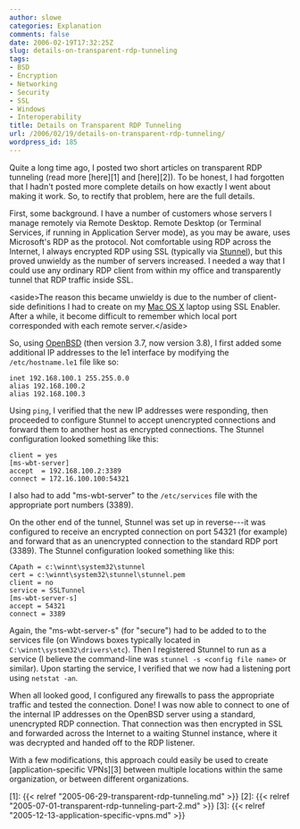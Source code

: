 ```yaml
---
author: slowe
categories: Explanation
comments: false
date: 2006-02-19T17:32:25Z
slug: details-on-transparent-rdp-tunneling
tags:
- BSD
- Encryption
- Networking
- Security
- SSL
- Windows
- Interoperability
title: Details on Transparent RDP Tunneling
url: /2006/02/19/details-on-transparent-rdp-tunneling/
wordpress_id: 185
---
```


Quite a long time ago, I posted two short articles on transparent RDP tunneling (read more [here][1] and [here][2]). To be honest, I had forgotten that I hadn't posted more complete details on how exactly I went about making it work. So, to rectify that problem, here are the full details.

First, some background. I have a number of customers whose servers I manage remotely via Remote Desktop. Remote Desktop (or Terminal Services, if running in Application Server mode), as you may be aware, uses Microsoft's RDP as the protocol. Not comfortable using RDP across the Internet, I always encrypted RDP using SSL (typically via [Stunnel](http://stunnel.mirt.net/index.html)), but this proved unwieldy as the number of servers increased. I needed a way that I could use any ordinary RDP client from within my office and transparently tunnel that RDP traffic inside SSL.

&lt;aside&gt;The reason this became unwieldy is due to the number of client-side definitions I had to create on my [Mac OS X](http://www.apple.com/macosx/) laptop using SSL Enabler. After a while, it become difficult to remember which local port corresponded with each remote server.&lt;/aside&gt;

So, using [OpenBSD](http://www.openbsd.org/) (then version 3.7, now version 3.8), I first added some additional IP addresses to the le1 interface by modifying the `/etc/hostname.le1` file like so:

```text
inet 192.168.100.1 255.255.0.0
alias 192.168.100.2
alias 192.168.100.3
```

Using `ping`, I verified that the new IP addresses were responding, then proceeded to configure Stunnel to accept unencrypted connections and forward them to another host as encrypted connections. The Stunnel configuration looked something like this:

```text
client = yes
[ms-wbt-server]
accept  = 192.168.100.2:3389
connect = 172.16.100.100:54321
```

I also had to add "ms-wbt-server" to the `/etc/services` file with the appropriate port numbers (3389).

On the other end of the tunnel, Stunnel was set up in reverse---it was configured to receive an encrypted connection on port 54321 (for example) and forward that as an unencrypted connection to the standard RDP port (3389). The Stunnel configuration looked something like this:

```text
CApath = c:\winnt\system32\stunnel
cert = c:\winnt\system32\stunnel\stunnel.pem
client = no
service = SSLTunnel
[ms-wbt-server-s]
accept = 54321
connect = 3389
```

Again, the "ms-wbt-server-s" (for "secure") had to be added to to the services file (on Windows boxes typically located in `C:\winnt\system32\drivers\etc`). Then I registered Stunnel to run as a service (I believe the command-line was `stunnel -s <config file name>` or similar). Upon starting the service, I verified that we now had a listening port using `netstat -an`.

When all looked good, I configured any firewalls to pass the appropriate traffic and tested the connection. Done! I was now able to connect to one of the internal IP addresses on the OpenBSD server using a standard, unencrypted RDP connection. That connection was then encrypted in SSL and forwarded across the Internet to a waiting Stunnel instance, where it was decrypted and handed off to the RDP listener.

With a few modifications, this approach could easily be used to create [application-specific VPNs][3] between multiple locations within the same organization, or between different organizations.

[1]: {{< relref "2005-06-29-transparent-rdp-tunneling.md" >}}
[2]: {{< relref "2005-07-01-transparent-rdp-tunneling-part-2.md" >}}
[3]: {{< relref "2005-12-13-application-specific-vpns.md" >}}
